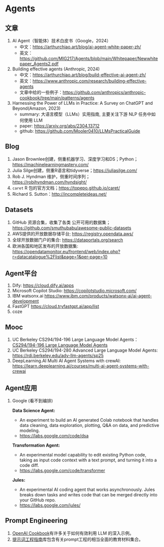 # Agents

## 文章
1. AI Agent（智能体）技术白皮书（Google，2024）
   - 中文：https://arthurchiao.art/blog/ai-agent-white-paper-zh/
   - 英文：https://github.com/MIG217/Agents/blob/main/Whitepaper/Newwhitepaper_Agents2.pdf
2. Building effective agents (Anthropic, 2024)
   - 中文：https://arthurchiao.art/blog/build-effective-ai-agent-zh/
   - 英文：https://www.anthropic.com/research/building-effective-agents
   - 文章中给的一些例子：https://github.com/anthropics/anthropic-cookbook/tree/main/patterns/agents
3. Harnessing the Power of LLMs in Practice: A Survey on ChatGPT and Beyond(Amazon, 2023)
   - summary: 大语言模型（LLMs）实用指南, 主要关注下游 NLP 任务中如何使用 LLM
   - paper: https://arxiv.org/abs/2304.13712
   - github: https://github.com/Mooler0410/LLMsPracticalGuide

## Blog
1. Jason Brownlee创建，侧重机器学习、深度学习和DS；Python； https://machinelearningmastery.com/
2. Julia Silge创建，侧重R语言和tidyverse；https://juliasilge.com/
3. Rob J. Hyndman 维护，侧重时间序列；https://robjhyndman.com/hyndsight/
4. `caret` R 包的官方文档；https://topepo.github.io/caret/
5. Richard S. Sutton：http://incompleteideas.net/

## Datasets
1. GitHub 资源合集，收集了各类 公开可用的数据集；https://github.com/smuthubabu/awesome-public-datasets
2. AWS提供的开放数据存储平台; https://registry.opendata.aws/
3. 全球开放数据门户的集合: https://dataportals.org/search
4. 欧洲各国和地区发布的开放数据集: https://opendatamonitor.eu/frontend/web/index.php?r=datacatalogue%2Flist&page=1&per-page=10

## Agent平台
1. Dify: https://cloud.dify.ai/apps
2. Microsoft Copilot Studio: https://copilotstudio.microsoft.com/
3. IBM watsonx.ai https://www.ibm.com/products/watsonx-ai/ai-agent-development
4. FastGPT https://cloud.tryfastgpt.ai/app/list
5. coze 

## Mooc
1. UC Berkeley CS294/194-196 Large Language Model Agents： [CS294/194-196 Large Language Model Agents](https://rdi.berkeley.edu/llm-agents/f24)
2. UC Berkeley CS294/194-280 Advanced Large Language Model Agents: https://rdi.berkeley.edu/adv-llm-agents/sp25
3. DeepLearning.AI Multi AI Agent Systems with crewAI: https://learn.deeplearning.ai/courses/multi-ai-agent-systems-with-crewai

## Agent应用
1. Google (看不到编排)

   **Data Science Agent:**
   - An experiment to build an AI generated Colab notebook that handles data cleaning, data exploration, plotting, Q&A on data, and predictive modeling.
   - https://labs.google.com/code/dsa

   **Transformation Agent:**
   - An experimental model capability to edit existing Python code, taking as input code context with a text prompt, and turning it into a code diff.
   - https://labs.google.com/code/transformer

   **Jules:**  
   - An experimental AI coding agent that works asynchronously. Jules breaks down tasks and writes code that can be merged directly into your GitHub repo.
   - https://labs.google.com/jules/

## Prompt Engineering 
1. [OpenAI Cookbook](https://github.com/openai/openai-cookbook)有许多关于如何有效利用 LLM 的深入示例。
2. [提示词工程指南](https://github.com/dair-ai/Prompt-Engineering-Guide)库包含有关prompt工程的相当全面的教育材料集合。
